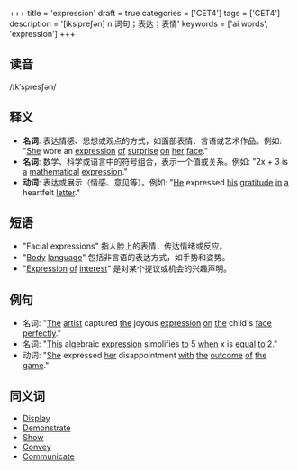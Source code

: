 +++
title = 'expression'
draft = true
categories = ['CET4']
tags = ['CET4']
description = '[iksˈpre∫ən] n.词句；表达；表情'
keywords = ['ai words', 'expression']
+++

## 读音
/ɪkˈspresʃən/

## 释义
- **名词**: 表达情感、思想或观点的方式，如面部表情、言语或艺术作品。例如: "[She](/post/she/) wore an [expression](/post/expression/) [of](/post/of/) [surprise](/post/surprise/) [on](/post/on/) [her](/post/her/) [face](/post/face/)."
- **名词**: 数学、科学或语言中的符号组合，表示一个值或关系。例如: "2x + 3 is [a](/post/a/) [mathematical](/post/mathematical/) [expression](/post/expression/)."
- **动词**: 表达或展示（情感、意见等）。例如: "[He](/post/he/) expressed [his](/post/his/) [gratitude](/post/gratitude/) [in](/post/in/) [a](/post/a/) heartfelt [letter](/post/letter/)."

## 短语
- "Facial expressions" 指人脸上的表情，传达情绪或反应。
- "[Body](/post/body/) [language](/post/language/)" 包括非言语的表达方式，如手势和姿势。
- "[Expression](/post/expression/) [of](/post/of/) [interest](/post/interest/)" 是对某个提议或机会的兴趣声明。

## 例句
- 名词: "[The](/post/the/) [artist](/post/artist/) captured [the](/post/the/) joyous [expression](/post/expression/) [on](/post/on/) [the](/post/the/) child's [face](/post/face/) [perfectly](/post/perfectly/)."
- 名词: "[This](/post/this/) algebraic [expression](/post/expression/) simplifies [to](/post/to/) 5 [when](/post/when/) x is [equal](/post/equal/) [to](/post/to/) 2."
- 动词: "[She](/post/she/) expressed [her](/post/her/) disappointment [with](/post/with/) [the](/post/the/) [outcome](/post/outcome/) [of](/post/of/) [the](/post/the/) [game](/post/game/)."

## 同义词
- [Display](/post/display/)
- [Demonstrate](/post/demonstrate/)
- [Show](/post/show/)
- [Convey](/post/convey/)
- [Communicate](/post/communicate/)

